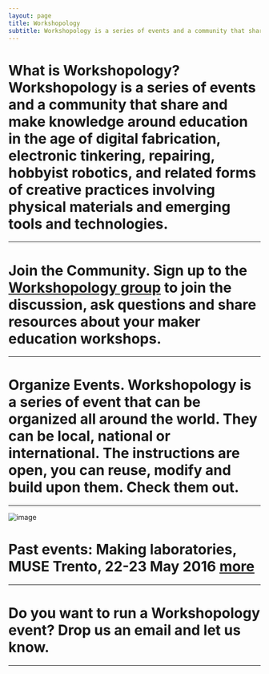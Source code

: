 ```yaml
---
layout: page
title: Workshopology
subtitle: Workshopology is a series of events and a community that share and make knowledge around the educational formats in the age of making.
---
```


# What is Workshopology? Workshopology is a series of events and a community that share and make knowledge around education in the age of digital fabrication, electronic tinkering, repairing, hobbyist robotics, and related forms of creative practices involving physical materials and emerging tools and technologies.

---

# **Join the Community**. Sign up to the [Workshopology group](https://groups.google.com/forum/#!forum/workshopology) to join the discussion, ask questions and share resources about your maker education workshops. 

***

# Organize Events. Workshopology is a series of event that can be organized all around the world. They can be local, national or international. The instructions are open, you can reuse, modify and build upon them. Check them out.
---

![image](http://i.giphy.com/d6WWh3Em7kWHu.gif)

# Past events: Making laboratories, MUSE Trento, 22-23 May 2016 [more](http://workshopology.github.io/Making%20Laboratories%202016)

---

# Do you want to run a Workshopology event? Drop us an email and let us know. 

---



# 









